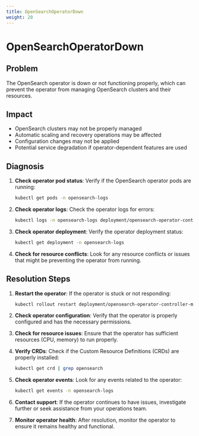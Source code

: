 ```yaml
---
title: OpenSearchOperatorDown
weight: 20
---
```


# OpenSearchOperatorDown

## Problem

The OpenSearch operator is down or not functioning properly, which can prevent the operator from managing OpenSearch clusters and their resources.

## Impact

- OpenSearch clusters may not be properly managed
- Automatic scaling and recovery operations may be affected
- Configuration changes may not be applied
- Potential service degradation if operator-dependent features are used

## Diagnosis

1. **Check operator pod status**: Verify if the OpenSearch operator pods are running:

   ```bash
   kubectl get pods -n opensearch-logs
   ```

2. **Check operator logs**: Check the operator logs for errors:

   ```bash
   kubectl logs -n opensearch-logs deployment/opensearch-operator-controller-manager
   ```

3. **Check operator deployment**: Verify the operator deployment status:

   ```bash
   kubectl get deployment -n opensearch-logs
   ```

4. **Check for resource conflicts**: Look for any resource conflicts or issues that might be preventing the operator from running.

## Resolution Steps

1. **Restart the operator**: If the operator is stuck or not responding:

   ```bash
   kubectl rollout restart deployment/opensearch-operator-controller-manager -n opensearch-logs
   ```

2. **Check operator configuration**: Verify that the operator is properly configured and has the necessary permissions.

3. **Check for resource issues**: Ensure that the operator has sufficient resources (CPU, memory) to run properly.

4. **Verify CRDs**: Check if the Custom Resource Definitions (CRDs) are properly installed:

   ```bash
   kubectl get crd | grep opensearch
   ```

5. **Check operator events**: Look for any events related to the operator:

   ```bash
   kubectl get events -n opensearch-logs
   ```

6. **Contact support**: If the operator continues to have issues, investigate further or seek assistance from your operations team.

7. **Monitor operator health**: After resolution, monitor the operator to ensure it remains healthy and functional.
